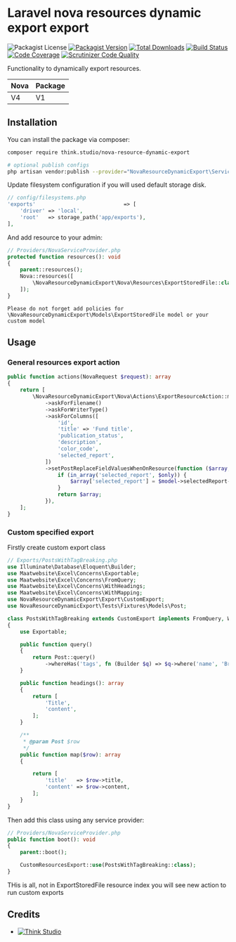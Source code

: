 # Laravel nova resources dynamic export export

![Packagist License](https://img.shields.io/packagist/l/think.studio/nova-resource-dynamic-export?color=%234dc71f)
[![Packagist Version](https://img.shields.io/packagist/v/think.studio/nova-resource-dynamic-export)](https://packagist.org/packages/think.studio/nova-resource-dynamic-export)
[![Total Downloads](https://img.shields.io/packagist/dt/think.studio/nova-resource-dynamic-export)](https://packagist.org/packages/think.studio/nova-resource-dynamic-export)
[![Build Status](https://scrutinizer-ci.com/g/dev-think-one/nova-resource-dynamic-export/badges/build.png?b=main)](https://scrutinizer-ci.com/g/dev-think-one/nova-resource-dynamic-export/build-status/main)
[![Code Coverage](https://scrutinizer-ci.com/g/dev-think-one/nova-resource-dynamic-export/badges/coverage.png?b=main)](https://scrutinizer-ci.com/g/dev-think-one/nova-resource-dynamic-export/?branch=main)
[![Scrutinizer Code Quality](https://scrutinizer-ci.com/g/dev-think-one/nova-resource-dynamic-export/badges/quality-score.png?b=main)](https://scrutinizer-ci.com/g/dev-think-one/nova-resource-dynamic-export/?branch=main)

Functionality to dynamically export resources.

| Nova | Package |
|------|---------|
| V4   | V1      |

## Installation

You can install the package via composer:

```bash
composer require think.studio/nova-resource-dynamic-export

# optional publish configs
php artisan vendor:publish --provider="NovaResourceDynamicExport\ServiceProvider" --tag="config"
```

Update filesystem configuration if you will used default storage disk.

```php
// config/filesystems.php
'exports'                            => [
    'driver' => 'local',
    'root'   => storage_path('app/exports'),
],
```

And add resource to your admin:

```php
// Providers/NovaServiceProvider.php
protected function resources(): void
{
    parent::resources();
    Nova::resources([
        \NovaResourceDynamicExport\Nova\Resources\ExportStoredFile::class,
    ]);
}
```

`Please do not forget add policies for \NovaResourceDynamicExport\Models\ExportStoredFile model or your custom model`

## Usage

### General resources export action

```php
public function actions(NovaRequest $request): array
{
    return [
        \NovaResourceDynamicExport\Nova\Actions\ExportResourceAction::make()
            ->askForFilename()
            ->askForWriterType()
            ->askForColumns([
                'id',
                'title' => 'Fund title',
                'publication_status',
                'description',
                'color_code',
                'selected_report',
            ])
            ->setPostReplaceFieldValuesWhenOnResource(function ($array, \App\Models\Fund $model, $only) {
                if (in_array('selected_report', $only)) {
                    $array['selected_report'] = $model->selectedReport->report_date?->format('Y-m-d');
                }
                return $array;
            }),
    ];
}
```

### Custom specified export

Firstly create custom export class

```php
// Exports/PostsWithTagBreaking.php
use Illuminate\Database\Eloquent\Builder;
use Maatwebsite\Excel\Concerns\Exportable;
use Maatwebsite\Excel\Concerns\FromQuery;
use Maatwebsite\Excel\Concerns\WithHeadings;
use Maatwebsite\Excel\Concerns\WithMapping;
use NovaResourceDynamicExport\Export\CustomExport;
use NovaResourceDynamicExport\Tests\Fixtures\Models\Post;

class PostsWithTagBreaking extends CustomExport implements FromQuery, WithHeadings, WithMapping
{
    use Exportable;

    public function query()
    {
        return Post::query()
            ->whereHas('tags', fn (Builder $q) => $q->where('name', 'Breaking'));
    }

    public function headings(): array
    {
        return [
            'Title',
            'content',
        ];
    }

    /**
     * @param Post $row
     */
    public function map($row): array
    {

        return [
            'title'   => $row->title,
            'content' => $row->content,
        ];
    }
}
```

Then add this class using any service provider:

```php
// Providers/NovaServiceProvider.php
public function boot(): void
{
    parent::boot();

    CustomResourcesExport::use(PostsWithTagBreaking::class);
}
```

THis is all, not in ExportStoredFile resource index you will see new action to run custom exports

## Credits

- [![Think Studio](https://yaroslawww.github.io/images/sponsors/packages/logo-think-studio.png)](https://think.studio/)
